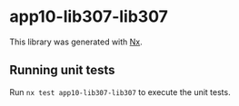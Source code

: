 # app10-lib307-lib307

This library was generated with [Nx](https://nx.dev).

## Running unit tests

Run `nx test app10-lib307-lib307` to execute the unit tests.
